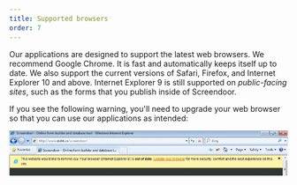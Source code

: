 ```yaml
---
title: Supported browsers
order: 7
---
```


Our applications are designed to support the latest web browsers. We recommend Google Chrome. It is fast and automatically keeps itself up to date. We also support the current versions of Safari, Firefox, and Internet Explorer 10 and above. Internet Explorer 9 is still supported on _public-facing sites_, such as the forms that you publish inside of Screendoor.

If you see the following warning, you'll need to upgrade your web browser so that you can use our applications as intended:

![upgrade browser](../images/upgrade_browser.png)
